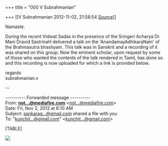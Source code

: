 +++
title = "000 V Subrahmanian"

+++
[[V Subrahmanian	2012-11-02, 21:58:54 [Source](https://groups.google.com/g/bvparishat/c/8ZgG4aNTGuo)]]



Namaste.  
  
During the recent Vidwat Sadas in the presence of the Sringeri Acharya Dr. Mani Dravid SastrinaH delivered a talk on the 'AnandamayAdhikaraNam' of the Brahmasutra bhashyam. This talk was in Sanskrit and a recording of it was shared on this group. Now the eminent scholar, upon request by some of those who wanted the contents of the talk rendered in Tamil, has done so and this recording is now uploaded for which a link is provided below.  
  
regards  
subrahmanian.v    
  

--  
  

---------- Forwarded message ----------  
From: **[not...@mediafire.com]()** \<[not...@mediafire.com]()\>  
Date: Fri, Nov 2, 2012 at 6:10 AM  
Subject: [sankarag...@gmail.com]() shared a file with you  
To: "[kunchit...@gmail.com]()" \<[kunchit...@gmail.com]()\>  
  
  

[TABLE]

![](https://ci3.googleusercontent.com/proxy/gZ_lHq9r3qAKOpxNBYDuos5IVwbP83JN5aM9sqK6PVO_rq-B4pz9XFCJ1wRQPvVN8n4v1-PrLj6gZreK4ljbA03nbgE8lIJTqQr0U3Hqf04VIlE_zjtz2Jj2KqoS45Qm_yND--_qUzbAaenqCszFgAuh2U9SCiz43Phfw06XUvtkRMQNl87sw6TcZjOyqKXg3bWVmaxXmujSRcUr8EezvSiejdNlgZIjBeuDWr81dpoTfDdFowG04kBritV2CWlSlPo-t8PC3OZXyo_m89EFaIH47AiH9EaaH2hM8YfAJanUMCiRGINIWlKOyNdSYSi9skfYy_fOyHusNEzwJfnczZJfvz0zznBO1A=s0-d-e1-ft#http://email.mediafire.com/wf/open?upn=3Jv2L6EnAYkOFK4liMwGBw6XtZAxsNcHNVVNZ9-2B3v2ob-2Fe-2BfjjuJQIrnHHUe1q0g3x0bB5XouL8iIko4NiLf7yxEeMzkfIhhisFnK-2BspIvW-2FAg6QRnsySPnmNazeG0m40ZFA83ue3uT0yAOS2CVnFRw2lWPnp-2FoWHov348VQBIMzqkG-2BFyws3iR7VtTa0XP4)

  
  
  
  

  


